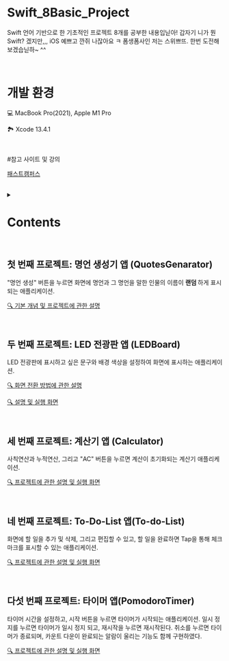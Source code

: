 # Swift_8Basic_Project

Swift 언어 기반으로 한 기초적인 프로젝트 8개를 공부한 내용입닏아! 갑자기 니가 뭔 Swift? 겠지만,,, iOS 예쁘고 깐쥐 나잖아요 ㅋ 폼생폼사인 저는 스위쁘뜨. 한번 도전해보겠습닏하~ ^^

<br>

# 개발 환경
💻 MacBook Pro(2021), Apple M1 Pro

🏞 Xcode 13.4.1

<br>

#참고 사이트 및 강의

<a href = "https://fastcampus.co.kr"> 패스트캠퍼스 </a>

<br>

<details>

  <summary> <h1> Contents </h1> </summary>

    1. 명언 생성기 엡
    2. LED 전광판 앱
    3. 계산기 앱
    4. To-Do-List 앱
    5. 타이머 앱
    6. 일기 앱
    7. 날씨 앱
    8. 코로나 현황판 앱

    
</details>

<br>

## 첫 번째 프로젝트: 명언 생성기 앱 (QuotesGenarator)
"명언 생성" 버튼을 누르면 화면에 명언과 그 명언을 말한 인물의 이름이 <strong> 랜덤 </strong> 하게 표시되는 애플리케이션.


<a href = "https://velog.io/@haansohee/01.-명언-생성기-어플"> 🔍 기본 개념 및 프로젝트에 관한 설명 </a>

<br>

## 두 번째 프로젝트: LED 전광판 앱 (LEDBoard)
LED 전광판에 표시하고 싶은 문구와 배경 색상을 설정하여 화면에 표시하는 애플리케이션.


<a href = "https://velog.io/@haansohee/02.-전광판-앱-화면-전환-방법"> 🔍 화면 전환 방법에 관한 설명 </a>


<a href = "https://velog.io/@haansohee/02-1.-LED-전광판-앱"> 🔍 설명 및 실행 화면 </a>

<br>

## 세 번째 프로젝트: 계산기 앱 (Calculator)
사칙연산과 누적연산, 그리고 "AC" 버튼을 누르면 계산이 초기화되는 계산기 애플리케이션.

<a href = "https://velog.io/@haansohee/03.-계산기-앱"> 🔍 프로젝트에 관한 설명 및 실행 화면 </a>

<br>

## 네 번째 프로젝트: To-Do-List 앱(To-do-List)
화면에 할 일을 추가 및 삭제, 그리고 편집할 수 있고, 할 일을 완료하면 Tap을 통해 체크마크를 표시할 수 있는 애플리케이션.

<a href = "https://velog.io/@haansohee/04.-To-Do-List-앱"> 🔍 프로젝트에 관한 설명 및 실행 화면 </a>

<br>

## 다섯 번째 프로젝트: 타이머 앱(PomodoroTimer)
타이머 시간을 설정하고, 시작 버튼을 누르면 타이머가 시작되는 애플리케이션. 일시 정지를 누르면 타이머가 일시 정지 되고, 재시작을 누르면 재시작된다. 취소를 누르면 타이머가 종료되며, 카운트 다운이 완료되는 알람이 울리는 기능도 함께 구현하였다.

<a href = "https://velog.io/@haansohee/05.-뽀모도로-타이머-앱"> 🔍 프로젝트에 관한 설명 및 실행 화면 </a>
